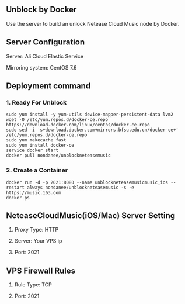 ## Unblock by Docker

Use the server to build an unlock Netease Cloud Music node by Docker.

## Server Configuration

Server: Ali Cloud Elastic Service

Mirroring system: CentOS 7.6

## Deployment command

### 1. Ready For Unblock

```
sudo yum install -y yum-utils device-mapper-persistent-data lvm2
wget -O /etc/yum.repos.d/docker-ce.repo https://download.docker.com/linux/centos/docker-ce.repo
sudo sed -i 's+download.docker.com+mirrors.bfsu.edu.cn/docker-ce+' /etc/yum.repos.d/docker-ce.repo
sudo yum makecache fast
sudo yum install docker-ce
service docker start
docker pull nondanee/unblockneteasemusic
```

### 2. Create a Container

```
docker run -d -p 2021:8080 --name unblockneteasemusicmusic_ios --restart always nondanee/unblockneteasemusic -s -e https://music.163.com
docker ps
```

## NeteaseCloudMusic(iOS/Mac) Server Setting

1. Proxy Type: HTTP

2. Server: Your VPS ip

3. Port: 2021

## VPS Firewall Rules

1. Rule Type: TCP

2. Port: 2021
